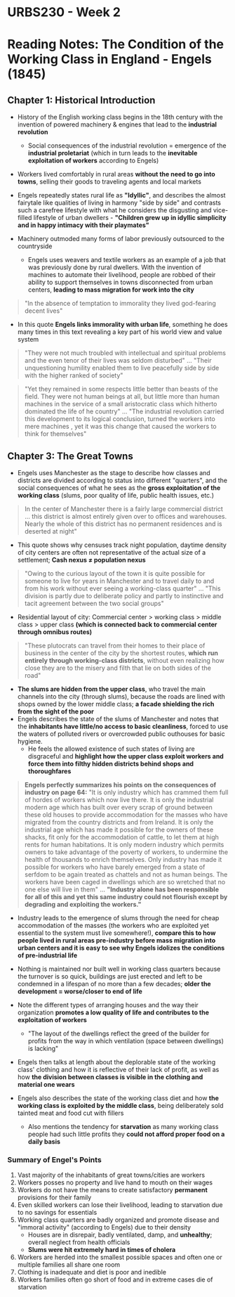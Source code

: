# URBS230 - Week 2

# Reading Notes: The Condition of the Working Class in England - Engels (1845)

## Chapter 1: Historical Introduction
- History of the English working class begins in the 18th century with the invention of powered machinery & engines that lead to the **industrial revolution**
	- Social consequences of the industrial revolution = emergence of the **industrial proletariat** (which in turn leads to the **inevitable exploitation of workers** according to Engels)

- Workers lived comfortably in rural areas **without the need to go into towns**, selling their goods to traveling agents and local markets
- Engels repeatedly states rural life as **"Idyllic"**, and describes the almost fairytale like qualities of living in harmony "side by side" and contrasts such a carefree lifestyle with what he considers the disgusting and vice-filled lifestyle of urban dwellers
		- **"Children grew up in idyllic simplicity and in happy intimacy with their playmates"**

- Machinery outmoded many forms of labor previously outsourced to the countryside
	- Engels uses weavers and textile workers as an example of a job that was previously done by rural dwellers. With the invention of machines to automate their livelihood, people are robbed of their ability to support themselves in towns disconnected from urban centers, **leading to mass migration for work into the city**

> "In the absence of temptation to immorality they lived god-fearing decent lives"

- In this quote **Engels links immorality with urban life**, something he does many times in this text revealing a key part of his world view and value system

> "They were not much troubled with intellectual and spiritual problems and the even tenor of their lives was seldom disturbed" ... "Their unquestioning humility enabled them to live peacefully side by side with the higher ranked of society"

> "Yet they remained in some respects little better than beasts of the field. They were not human beings at all, but little more than human machines in the service of a small aristocratic class which hitherto dominated the life of he country" ... "The industrial revolution carried this development to its logical conclusion, turned the workers into mere machines , yet it was this change that caused the workers to think for themselves"

## Chapter 3: The Great Towns
- Engels uses Manchester as the stage to describe how classes and districts are divided according to status into different "quarters", and the social consequences of what he sees as the **gross exploitation of the working class** (slums, poor quality of life, public health issues, etc.)

> In the center of Manchester there is a fairly large commercial district ... this district is almost entirely given over to offices and warehouses. Nearly the whole of this district has no permanent residences and is deserted at night"

- This quote shows why censuses track night population, daytime density of city centers are often not representative of the actual size of a settlement; **Cash nexus ≠ population nexus**

> "Owing to the curious layout of the town it is quite possible for someone to live for years in Manchester and to travel daily to and from his work without ever seeing a working-class quarter" ... "This division is partly due to deliberate policy and partly to instinctive and tacit agreement between the two social groups"

- Residential layout of city: Commercial center > working class > middle class > upper class **(which is connected back to commercial center through omnibus routes)**

> "These plutocrats can travel from their homes to their place of business in the center of the city by the shortest routes, **which run entirely through working-class districts**, without even realizing how close they are to the misery and filth that lie on both sides of the road"

- **The slums are hidden from the upper class**, who travel the main channels into the city (through slums), because the roads are lined with shops owned by the lower middle class; **a facade shielding the rich from the sight of the poor**
- Engels describes the state of the slums of Manchester and notes that the **inhabitants have little/no access to basic cleanliness**, forced to use the waters of polluted rivers or overcrowded public outhouses for basic hygiene.
	- He feels the allowed existence of such states of living are disgraceful and **highlight how the upper class exploit workers and force them into filthy hidden districts behind shops and thoroughfares**

> **Engels perfectly summarizes his points on the consequences of industry on page 64:** "It is only industry which has crammed them full of hordes of workers which now live there. It is only the industrial modern age which has built over every scrap of ground between these old houses to provide accommodation for the masses who have migrated from the country districts and from Ireland. It is only the industrial age which has made it possible for the owners of these shacks, fit only for the accommodation of cattle, to let them at high rents for human habitations. It is only modern industry which permits owners to take advantage of the poverty of workers, to undermine the health of thousands to enrich themselves. Only industry has made it possible for workers  who have barely emerged from a state of serfdom to be again treated as chattels and not as human beings. The workers have been caged in dwellings which are so wretched that no one else will live in them" ... **"Industry alone has been responsible for all of this and yet this same industry could not flourish except by degrading and exploiting the workers."**

- Industry leads to the emergence of slums through the need for cheap accommodation of the masses (the workers who are exploited yet essential to the system must live somewhere!), **compare this to how people lived in rural areas pre-industry before mass migration into urban centers and it is easy to see why Engels idolizes the conditions of pre-industrial life**

- Nothing is maintained nor built well in working class quarters because the turnover is so quick, buildings are just erected and left to be condemned in a lifespan of no more than a few decades; **older the development = worse/closer to end of life**

- Note the different types of arranging houses and the way their organization **promotes a low quality of life and contributes to the exploitation of workers**
	- "The layout of the dwellings reflect the greed of the builder for profits from the way in which ventilation (space between dwellings) is lacking"

- Engels then talks at length about the deplorable state of the working class' clothing and how it is reflective of their lack of profit, as well as how **the division between classes is visible in the clothing and material one wears**
- Engels also describes the state of the working class diet and how **the working class is exploited by the middle class**, being deliberately sold tainted meat and food cut with fillers
	- Also mentions the tendency for **starvation** as many working class people had such little profits they **could not afford proper food on a daily basis**

### Summary of Engel's Points
1. Vast majority of the inhabitants of great towns/cities are workers
2. Workers posses no property and live hand to mouth on their wages
3. Workers do not have the means to create satisfactory **permanent** provisions for their family
4. Even skilled workers can lose their livelihood, leading to starvation due to no savings for essentials
5. Working class quarters are badly organized and promote disease and "immoral activity" (according to Engels) due to their density
	- Houses are in disrepair, badly ventilated, damp, and **unhealthy**; overall neglect from health officials
	- **Slums were hit extremely hard in times of cholera**
6. Workers are herded into the smallest possible spaces and often one or multiple families all share one room
7. Clothing is inadequate and diet is poor and inedible
8. Workers families often go short of food and in extreme cases die of starvation